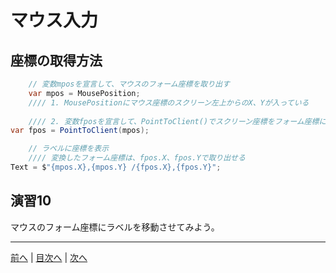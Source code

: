 # マウス入力

## 座標の取得方法
```cs
    // 変数mposを宣言して、マウスのフォーム座標を取り出す
    var mpos = MousePosition;
    //// 1. MousePositionにマウス座標のスクリーン左上からのX、Yが入っている
    
    //// 2. 変数fposを宣言して、PointToClient()でスクリーン座標をフォーム座標に変換
var fpos = PointToClient(mpos);

    // ラベルに座標を表示
    //// 変換したフォーム座標は、fpos.X、fpos.Yで取り出せる
Text = $"{mpos.X},{mpos.Y} /{fpos.X},{fpos.Y}";
```

## 演習10
マウスのフォーム座標にラベルを移動させてみよう。

---

[前へ](09.md) | [目次へ](README.md#%E7%9B%AE%E6%AC%A1) | [次へ](11.md)
